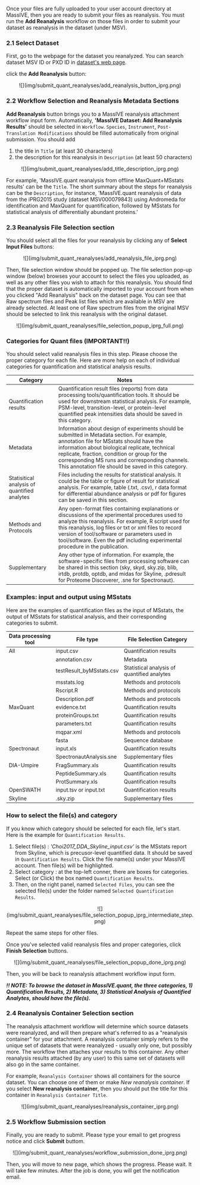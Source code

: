 Once your files are fully uploaded to your user account directory at MassIVE, then you are ready to submit your files as reanalysis. You must run the **Add Reanalysis** workflow on those files in order to submit your dataset as reanalysis in the dataset (under MSV).


### 2.1 Select Dataset

First, go to the webpage for the dataset you reanalyzed. You can search dataset MSV ID or PXD ID in [dataset's web page](../access_public_datasets.md#MassIVEDatasetBrowsing-ViewingaDataset).

click the **Add Reanalysis** button:

<center>
![](img/submit_quant_reanalyses/add_reanalysis_button_iprg.png)
</center>


### 2.2 Workflow Selection and Reanalysis Metadata Sections

**Add Reanalysis** button brings you to a MassIVE reanalysis attachment workflow input form.
Automatically, **'MassIVE Dataset: Add Reanalysis Results'** should be selected in `Workflow`. `Species`, `Instrument`, `Post-Translation Modifications` should be filled automatically from original submission. You should add 

1. the title in `Title` (at least 30 characters)
2. the description for this reanalysis in `Description` (at least 50 characters)


<center>
![](img/submit_quant_reanalyses/add_title_description_iprg.png)
</center>

For example, 'MassIVE.quant reanalysis from offline MaxQuant+MSstats results' can be the `Title`. The short summary about the steps for reanalysis can be the `Description`, for instance, 'MassIVE.quant reanalysis of data from the iPRG2015 study (dataset MSV000079843) using Andromeda for identification and MaxQuant for quantification, followed by MSstats for statistical analysis of differentially abundant proteins.'


### 2.3 Reanalysis File Selection section 
You should select all the files for your reanalysis by clicking any of **Select Input Files** buttons:

<center>
![](img/submit_quant_reanalyses/add_reanalysis_file_iprg.png)
</center>


Then, file selection window should be popped up. The file selection pop-up window (below) browses your account to select the files you uploaded, as well as any other files you wish to attach for this reanalysis. You should find that the proper dataset is automatically imported to your account from when you clicked "Add Reanalysis" back on the dataset page. You can see that Raw spectrum files and Peak list files which are available in MSV are already selected. At least one of Raw spectrum files from the original MSV should be selected to link this reanalysis with the original dataset.


<center>
![](img/submit_quant_reanalyses/file_selection_popup_iprg_full.png)
</center>


### Categories for Quant files (IMPORTANT!!)
You should select valid reanalysis files in this step. Please choose the proper category for each file. Here are more help on each of individual categories for quantification and statistical analysis results.


| Category                                     | Notes                                                                                    |
| -------------------------------------------- | ---------------------------------------------------------------------------------------- |
| Quantification results                       | Quantification result files (reports) from data processing tools/quantification tools. It should be used for downstream statistical analysis. For example, PSM-level, transition-level, or protein-level quantified peak intensities data should be saved in this category.  |
| Metadata                                     | Information about design of experiments should be submitted in Metadata section. For example, annotation file for MSstats should have the information about biological replicate, technical replicate, fraction, condition or group for the corresponding MS runs and corresponding channels. This annotation file should be saved in this category.|
| Statisitical analysis of quantified analytes | Files including the results for statistical analysis. It could be the table or figure of result for statistical analysis. For example, table (.txt, .csv), r data format for differential abundance analysis or pdf for figures can be saved in this section. |
| Methods and Protocols                        | Any open-format files containing explanations or discussions of the xperimental procedures used to analyze this reanalysis. For example, R script used for this reanalysis, log files or txt or xml files to record version of tool/software or parameters used in tool/software. Even the pdf including experimental procedure in the publication.
| Supplementary                                | Any other type of information. For example, the software-specific files from processing software can be shared in this section (sky, skyd, sky.zip, blib, irtdb, protdb, optdb, and midas for Skyline, .pdresult for Proteome Discoverer, .sne for Spectronaut).|


### Examples: input and output using MSstats 

Here are the examples of quantification files as the input of MSstats, the output of MSstats for statistical analysis, and their corresponding categories to submit.

| Data processing tool | File type                | File Selection Category                     |
| -------------------- | ------------------------ | ------------------------------------------- |
| All                  | input.csv                | Quantification results                      |
|                      | annotation.csv           | Metadata                                    |
|                      | testResult_byMSstats.csv | Statistical analysis of quantified analytes |
|                      | msstats.log              | Methods and protocols                       |
|                      | Rscript.R                | Methods and protocols                       |
|                      | Description.pdf          | Methods and protocols                       |
| MaxQuant             | evidence.txt             | Quantification results                      |
|                      | proteinGroups.txt        | Quantification results                      |
|                      | parameters.txt           | Quantification results                      |
|                      | mqpar.xml                | Methods and protocols                       |
|                      | fasta                    | Sequence database                           |
| Spectronaut          | input.xls                | Quantification results                      |
|                      | SpectronautAnalysis.sne  | Supplementary files                         |
| DIA-Umpire           | FragSummary.xls          | Quantification results                      |
|                      | PeptideSummary.xls       | Quantification results                      |
|                      | ProtSummary.xls          | Quantification results                      |
| OpenSWATH            | input.tsv or input.txt   | Quantification results                      |
| Skyline              | .sky.zip                 | Supplementary files                         |


### How to select the file(s) and category
If you know which category should be selected for each file, let's start. Here is the example for `Quantification Results`.

1. Select file(s) : *'Choi2017_DDA_Skyline_input.csv'* is the MSstats report from Skyline, which is precusor-level quantified data. It should be saved in `Quantification Results`. Click the file name(s) under your MassIVE account. Then file(s) will be highlighted.
2. Select category : at the top-left conner, there are boxes for categories. Select (or Click) the box named `Quantification Results`.
3. Then, on the right panel, named `Selected Files`, you can see the selected file(s) under the folder named `Selected Quantification Results`.


<center>
![](img/submit_quant_reanalyses/file_selection_popup_iprg_intermediate_step.png)
</center>


Repeat the same steps for other files.


Once you've selected valid reanalysis files and proper categories, click **Finish Selection** buttons. 

<center>
![](img/submit_quant_reanalyses/file_selection_popup_done_iprg.png)
</center>

Then, you will be back to reanalysis attachment workflow input form.

**_!! NOTE: To browse the dataset in MassIVE.quant, the three categories, 1) Quantification Results, 2) Metadata, 3) Statistical Analysis of Quantified Analytes, should have the file(s)._**


### 2.4 Reanalysis Container Selection section

The reanalysis attachment workflow will determine which source datasets were reanalyzed, and will then prepare what's referred to as a "reanalysis container" for your attachment. A reanalysis container simply refers to the unique set of datasets that were reanalyzed - usually only one, but possibly more. The workflow then attaches your results to this container. Any other reanalysis results attached (by any user) to this same set of datasets will also go in the same container.

For example, `Reanalysis Container` shows all containers for the source dataset. You can choose one of them or make *New reanalysis container*. If you select **New reanalysis container**, then you should put the title for this container in `Reanalysis Container Title`.

<center>
![](img/submit_quant_reanalyses/reanalysis_container_iprg.png)
</center>


### 2.5 Workflow Submission section

Finally, you are ready to submit. Please type your email to get progress notice and click **Submit** buttom.

<center>
![](img/submit_quant_reanalyses/workflow_submission_done_iprg.png)
</center>


Then, you will move to new page, which shows the progress. Please wait. It will take few minutes. After the job is done, you will get the notification email.



